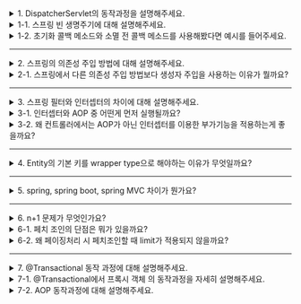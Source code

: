 <details>
  <summary>1. DispatcherServlet의 동작과정을 설명해주세요.</summary>

1. DispatcherServlet : FrontController 역할을 하면서 들어온 요청을 받는다. 받은 요청을 Handler Mapping 전략에 의해 controller를 선택한다.
2. dispatcherServlet이 HandlerAdapter를 통해 controller를 선택한다. 그리고 httpRequest를 controller 함수 파라미터에 맞게 변환한다.
    1. HandlerAdapter : DispatcherServlet에 들어온 요청을 controller의 형식에 맞게 변환한다.
3. controller가 Service, Repository, Database를 통해 나온 결과 모델과 view name을 만든다.
4. DispatcherServlet이 ViewResolver에 view name과 모델 전달
5. ViewResolver가 특정한 view를 찾아준다. (jsp view, json view, timeleaf view 등)
    1. ViewResolver : Model이 View를 반환하는데 어떤 View를 만들어 낼지 처리
</details>
<details>
  <summary>1-1. 스프링 빈 생명주기에 대해 설명해주세요.</summary>
  스프링 IoC 컨테이너 생성 → 스프링 빈 생성 → 의존관계 주입 → 초기화 콜백 메소드 호출 → 사용 →소멸 전 콜백 메소드 호출 → 스프링 종료
</details>
<details>
  <summary>1-2. 초기화 콜백 메소드와 소멸 전 콜백 메소드를 사용해봤다면 예시를 들어주세요.</summary>
초기화 콜백 메서드 예시 : @PostConstruct

소멸 전 콜백 메서드 예시 : @Predestroy
</details>

---

<details>
  <summary>2. 스프링의 의존성 주입 방법에 대해 설명해주세요.</summary>
1. 생성자 주입 <br>
- 생성자에 @Autowired를 추가 <br>
- final로 선언되어 불변 <br>
<br>
2. 수정자 주입 (setter 주입) <br>
- setter를 열어야하기 때문에 변경 가능성이 있다. <br>
<br>
3. 필드 주입 <br>
- 코드가 간결하지만, 외부에서 변경하기 힘들다. <br>
- 프레임워크에 의존적이고 객체지향적으로 좋지 않다. <br>
</details>
<details>
  <summary>2-1. 스프링에서 다른 의존성 주입 방법보다 생성자 주입을 사용하는 이유가 뭘까요?</summary>
  final로 선언되어 불변 → 변경 가능성이 없다. <br>
  필드 주입과 수정자 주입은 빈이 생성된 후에 참조를 하기 때문에 순환 참조 발생할 수 있다. <br>

</details>

---

<details>
  <summary>3. 스프링 필터와 인터셉터의 차이에 대해 설명해주세요.</summary>
필터 <br>
- `Dispatcher Servlet에 요청이 전달되기 전 / 후`에 url 패턴에 맞는 모든 요청에 대해 부가 작업을 처리할 수 있는 기능을 제공한다. <br>
- 스프링 컨테이너가 아닌 톰캣과 같은 웹 컨테이너에 의해 관리 <br>
- 필터 체이닝 시 원하는 request, response 객체를 넣을 수 있다. <br>
<br>
인터셉터 <br>
- Dispatcher Servlet이 `Controller를 호출하기 전 / 후`에 인터셉터가 끼어들어 요청과 응답을 참조하거나 가공할 수 있는 기능을 제공한다. <br>
- 인터셉터는 스프링 컨텍스트에서 동작 <br>
</details>
<details>
  <summary>3-1. 인터셉터와 AOP 중 어떤게 먼저 실행될까요?</summary>
  인터셉터는 컨트롤러 전 후에 동작하고 AOP는 메서드 실행 시점에 동작하므로 인터셉터가 먼저 실행된다.
</details>
<details>
  <summary>3-2. 왜 컨트롤러에서는 AOP가 아닌 인터셉터를 이용한 부가기능을 적용하는게 좋을까요?</summary>
1. `컨트롤러는 타입과 실행 메소드가 모두 제각각`이라 포인트컷(적용할 메소드 선별)의 작성이 어렵다. <br>
2. 컨트롤러는 `파라미터나 리턴 값이 일정하지 않다.` <br>

즉, 타입이 일정하지 않고 호출 패턴도 정해져 있지 않기 때문에 컨트롤러에 AOP를 적용하려면 번거로운 부가 작업들이 생기게 된다. <br>
</details>

---

<details>
  <summary>4. Entity의 기본 키를 wrapper type으로 해야하는 이유가 무엇일까요?</summary>

- `Long`은 null을 가질 수 있어 `ID가 할당되지 않은 것을 명확하게 표현`
- `long`은 `ID가 할당되지 않으면 0으로 초기화` -> 할당되지 않은 상태를 구분하기 어렵다.

https://docs.jboss.org/hibernate/orm/5.3/userguide/html_single/Hibernate_User_Guide.html#entity-pojo-identifier
</details>

---

<details>
  <summary>5. spring, spring boot, spring MVC 차이가 뭔가요?</summary>
spring : 자바 EE 어플리케이션을 빌드할 수 있는 오픈소스 경량 프레임워크 <br>
- 다양한 프레임워크에 대한 지원을 제공하고 애플리케이션을 빌드하는 데 사용 <br>
- 서버를 명시적으로 설정해야한다. <br>
<br>
spring boot : 스프링 프레임워크를 사용하기 위한 설정의 많은 부분을 자동화하여 사용자가 편하게 스프링을 활용할 수 있도록 돕는다. <br>
- 스프링 - REST API 개발에 주로 사용 <br>
- Tomcat이나 Jetty같은 임베디드 서버 제공 <br>
<br>
spring MVC : `웹 애플리케이션 개발에 있어 MVC 패턴을 적용할 수 있도록 Spring에서 제공하는 프레임워크`
</details>

---

<details>
  <summary>6. n+1 문제가 무엇인가요?</summary>
  JPA Entity 조회 시 Query 한 번에 조회되는 것이 아닌 연관관계에 포함 된 다른 필드의 값을 불러오며 발생하는 현상
</details>
<details>
  <summary>6-1. 페치 조인의 단점은 뭐가 있을까요?</summary>
- `페이징` 처리할때 여러 엔티티를 Fetch Join 을 조건에 해당하는 모든 데이터를 가져와 메모리에 올려두고 Limit를 적용하는 문제가 있다. <br>
- 두 개 이상의 컬렉션에 페치 조인을 적용할 수 없다. <br>
</details>
<details>
  <summary>6-2. 왜 페이징처리 시 페치조인할 때 limit가 적용되지 않을까요?</summary>
발생 이유 : JPA에서 @ToMany 관계에 대해 Paging + fetch join을 수행할 때, One Entity 기준으로 Many Entity에 대한 데이터를 join하게 되어 데이터의 수가 변한다. <br>
<br>
ex) Review 2개, Image 3개일 때 row는 총 6개가 생김. (2 != 6) <br>
<br>
따라서 `JPA는 어떤 데이터를 기준으로 Paging을 수행해야 하는 지 알 수 없게 된다.`
</details>

---

<details>
  <summary>7. @Transactional 동작 과정에 대해 설명해주세요.</summary>
1. Target에 대한 호출이 오면, AOP 프록시가 인터셉터 체인을 통해 가로채온 후 Transaction Advisor에게 전달한다. <br>
2. Transaction Advisor는 트랜잭션을 생성한다. <br>
3. Custom Advisor가 있다면, 실행한 후 비즈니스 로직을 호출한다. <br>
4. Transaction Advisor는 커밋 또는 롤백 등의 트랜잭션 결과를 반환한다. <br>
</details>
<details>
  <summary>7-1. @Transactional에서 프록시 객체 의 동작과정을 자세히 설명해주세요.</summary>
- JDK Proxy(Dynamic Proxy라고도 부름)와 CGLib이 있다. 둘의 차이는 인터페이스가 있으면 JDK Proxy, 없으면 CGLib Proxy를 이용한다. <br>
- Springboot의 경우 기본적으로 프록시 객체를 생성할 때 `CGLib`를 사용하고 있다. <br>
<br>
JDK Proxy <br>
    - AOP를 적용하여 구현된 클래스의 `인터페이스를 프록시 객체로 구현`해서 코드를 끼워넣는 방식이다. <br>
    - `JDK Proxy`가 프록시 객체를 생성할 때 내부적으로 `Reflection`을 사용하고 있기 때문이다. <br>
    - JDK Proxy의 경우 `자바에서 기본적으로 제공`하고 있는 기능이다. <br>
<br>
CGLib Proxy <br>
    - 리플렉션을 사용하지 않고 `바이트코드 조작을 통해 프록시 객체 생성` <br>
        - `상속`을 통해 프록시 객체가 생성되기 때문에 더욱 성능상에 이점을 누릴 수 있다. <br>
    - 외부 3rd party Library <br>
    - Enhancer 객체의 `enhancer.create()`로 프록시 생성 <br>
</details>
<details>
  <summary>7-2. AOP 동작과정에 대해 설명해주세요.</summary>
1. 빈 객체를 생성한 뒤 빈 후처리기에 전달 <br>
2. 어드바이저 내의 포인트컷을 이용해 전달받은 빈이 `프록시 적용 대상인지 확인` <br>
    - 포인트컷 : 어느 메서드에 부가 기능을 넣을지 선별 <br>
3. 프록시 생성 대상 빈들을 대상으로 프록시 객체를 생성 <br>
4. 프록시를 생성한 빈이라면 프록시 객체를, 프록시를 생성하지 않은 빈이라면 그냥 빈을 반환 <br>
5. 빈 후처리기에 전달받은 객체를 컨테이너의 빈으로 등록 <br>
</details>